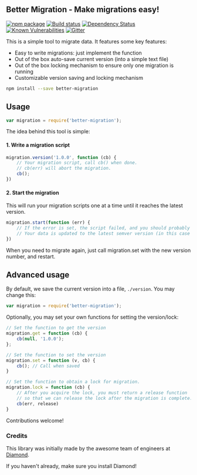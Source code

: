 Better Migration - Make migrations easy!
---------------------

[![npm package](https://nodei.co/npm/better-migration.png?downloads=true&downloadRank=true&stars=true)](https://nodei.co/npm/better-migration/)
[![Build status](https://img.shields.io/travis/diamondio/better-migration.svg?style=flat-square)](https://travis-ci.org/diamondio/better-migration)
[![Dependency Status](https://img.shields.io/david/diamondio/better-migration.svg?style=flat-square)](https://david-dm.org/diamondio/better-migration)
[![Known Vulnerabilities](https://snyk.io/test/npm/better-migration/badge.svg?style=flat-square)](https://snyk.io/test/npm/better-migration)
[![Gitter](https://img.shields.io/badge/gitter-join_chat-blue.svg?style=flat-square)](https://gitter.im/diamondio/better-migration?utm_source=badge)

This is a simple tool to migrate data. It features some key features:

 - Easy to write migrations: just implement the function
 - Out of the box auto-save current version (into a simple text file)
 - Out of the box locking mechanism to ensure only one migration is running
 - Customizable version saving and locking mechanism


```bash
npm install --save better-migration
```

## Usage

```js
var migration = require('better-migration');
```

The idea behind this tool is simple:

#### 1. Write a migration script
```js
migration.version('1.0.0', function (cb) {
	// Your migration script, call cb() when done.
	// cb(err) will abort the migration.
	cb();
})
```

#### 2. Start the migration

This will run your migration scripts one at a time until it reaches the latest version.

```js
migration.start(function (err) {
	// If the error is set, the script failed, and you should probably not continue.
	// Your data is updated to the latest semver version (in this case is 1.0.0)
})
```

When you need to migrate again, just call migration.set with the new version number, and restart.


## Advanced usage

By default, we save the current version into a file, `./version`. You may change this:

```js
var migration = require('better-migration');
```

Optionally, you may set your own functions for setting the version/lock:

```js
// Set the function to get the version
migration.get = function (cb) {
	cb(null, '1.0.0');
};

// Set the function to set the version
migration.set = function (v, cb) {
	cb(); // Call when saved
}

// Set the function to obtain a lock for migration.
migration.lock = function (cb) {
	// After you acquire the lock, you must return a release function
	// so that we can release the lock after the migration is complete.
	cb(err, release)
}
```


Contributions welcome!

### Credits
This library was initially made by the awesome team of engineers at [Diamond](https://diamond.io).

If you haven't already, make sure you install Diamond!
